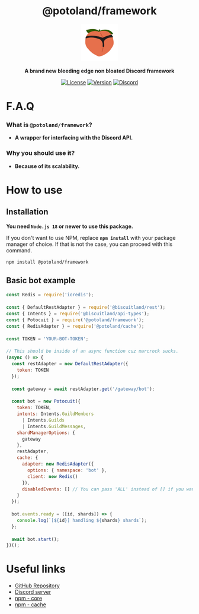 <div align='center'>

  # **@potoland/framework**

  <img src="https://github.com/potoland/potocuit/raw/main/assets/icon.png" alt="potocuit" width="100px" />

  **A brand new bleeding edge non bloated Discord framework**

  [![License](https://img.shields.io/npm/l/@potoland/framework?style=flat-square&logo=apache&color=white)](https://github.com/potoland/potocuit/blob/main/LICENSE)
  [![Version](https://img.shields.io/npm/v/@potoland/framework?color=%23ff0000&logo=npm&style=flat-square)](https://www.npmjs.com/package/@potoland/framework)
  [![Discord](https://img.shields.io/discord/973427352560365658?color=%23406da2&label=support&logo=discord&style=flat-square)](https://discord.com/invite/XNw2RZFzaP)

</div>

# F.A.Q

### What is `@potoland/framework`?
- **A wrapper for interfacing with the Discord API.**

### Why you should use it?
- **Because of its scalability.**

# How to use

## Installation

**You need `Node.js 18` or newer to use this package.**

If you don't want to use NPM, replace **`npm install`** with your package manager of choice. If that is not the case, you can proceed with this command.

```sh
npm install @potoland/framework
```

## Basic bot example

```js
const Redis = require('ioredis');

const { DefaultRestAdapter } = require('@biscuitland/rest');
const { Intents } = require('@biscuitland/api-types');
const { Potocuit } = require('@potoland/framework');
const { RedisAdapter } = require('@potoland/cache');

const TOKEN = 'YOUR-BOT-TOKEN';

// This should be inside of an async function cuz marcrock sucks.
(async () => {
  const restAdapter = new DefaultRestAdapter({
    token: TOKEN
  });

  const gateway = await restAdapter.get('/gateway/bot');

  const bot = new Potocuit({
    token: TOKEN,
    intents: Intents.GuildMembers
      | Intents.Guilds
      | Intents.GuildMessages,
    shardManagerOptions: {
      gateway
    },
    restAdapter,
    cache: {
      adapter: new RedisAdapter({
        options: { namespace: 'bot' },
        client: new Redis()
      }),
      disabledEvents: [] // You can pass 'ALL' instead of [] if you want to disable all events.
    }
  });

  bot.events.ready = ([id, shards]) => {
    console.log(`[${id}] handling ${shards} shards`);
  };

  await bot.start();
})();
```

# Useful links

- [GitHub Repository](https://github.com/potoland/potocuit)
- [Discord server](https://discord.com/invite/XNw2RZFzaP)
- [npm - core](https://www.npmjs.com/package/@potoland/framework)
- [npm - cache](https://www.npmjs.com/package/@potoland/cache)
